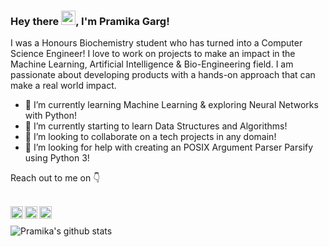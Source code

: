 ### Hey there <img src="https://raw.githubusercontent.com/micepram/micepram/master/Hi.gif" width="23px">, I'm Pramika Garg!

I was a Honours Biochemistry student who has turned into a Computer Science Engineer! I love to work on projects to make an impact in the Machine Learning, Artificial Intelligence & Bio-Engineering field. I am passionate about developing products with a hands-on approach that can make a real world impact.
- 🔭 I’m currently learning Machine Learning & exploring Neural Networks with Python!
- 🌱 I’m currently starting to learn Data Structures and Algorithms!
- 👯 I’m looking to collaborate on a tech projects in any domain!
- 🤔 I’m looking for help with creating an POSIX Argument Parser Parsify using Python 3!

 Reach out to me on :point_down: 
<br>
<!--[![Linkedin Badge](https://img.shields.io/badge/-Linkedin-4169E1?style=flat-square&logo=Linkedin&logoColor=white&&link=https://www.linkedin.com/in/micepram/)](https://www.linkedin.com/in/micepram/)
[![Gmail Badge](https://img.shields.io/badge/-Gmail-c14438?style=flat-square&logo=Gmail&logoColor=white&link=mailto:micepram@gmail.com)](mailto:micepram@gmail.com)
[![Instagram Badge](https://img.shields.io/badge/-Instagram-c039a6?style=flat-square&logo=Instagram&logoColor=white&link=https://www.instagram.com/m_i_k_a_29/)](https://www.instagram.com/m_i_k_a_29/) -->
<br>
 <a href="https://in.linkedin.com/in/micepram>
    <img align="left" alt="Pramika Garg | Linkedin" width="20px" src="https://github.com/micepram/micepram/blob/master/Linkedin.svg" />
  </a>
  <a href="https://twitter.com/Pramikag">
    <img align="left" alt="Pramika Garg | Twitter" width="20px" src="https://github.com/micepram/micepram/blob/master/Twitter.svg" />
  </a>
  <a href="https://www.instagram.com/m_i_k_a_29/">
    <img align="left" alt="Pramika Garg | Instagram" width="20px" src="https://github.com/micepram/micepram/blob/master/Instagram.svg" />
  </a>
  <a href="mailto:micepram@gmail.com">
    <img align="left" alt="Pramika Garg | Gmail" width="20px" src="https://github.com/micepram/micepram/blob/master/Gmail.svg" />
  </a>
<br>
 
![Pramika's github stats](https://github-readme-stats.vercel.app/api?username=micepram&show_icons=true&theme=radical)


